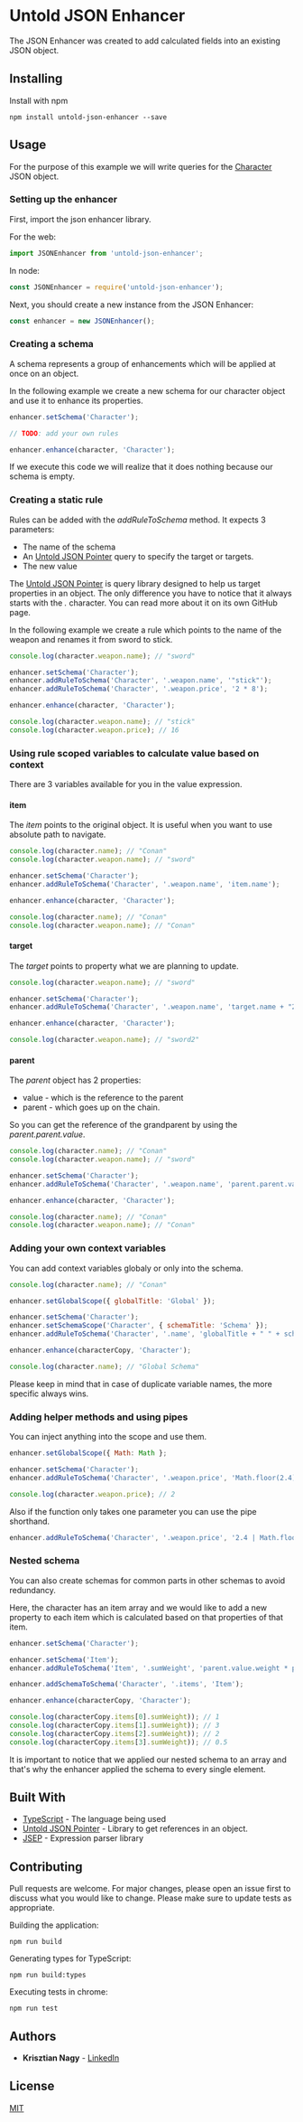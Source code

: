 # Untold JSON Enhancer

The JSON Enhancer was created to add calculated fields into an existing JSON object.

## Installing

Install with npm

```
npm install untold-json-enhancer --save
```

## Usage

For the purpose of this example we will write queries for the [Character](test/data/character.ts) JSON object.

### Setting up the enhancer

First, import the json enhancer library.

For the web:

```javascript
import JSONEnhancer from 'untold-json-enhancer';
```

In node:

```javascript
const JSONEnhancer = require('untold-json-enhancer');
```

Next, you should create a new instance from the JSON Enhancer:

```javascript
const enhancer = new JSONEnhancer();
```

### Creating a schema

A schema represents a group of enhancements which will be applied at once on an object.

In the following example we create a new schema for our character object and use it to enhance its properties.

```javascript
enhancer.setSchema('Character');

// TODO: add your own rules

enhancer.enhance(character, 'Character');
```

If we execute this code we will realize that it does nothing because our schema is empty.

### Creating a static rule

Rules can be added with the _addRuleToSchema_ method. It expects 3 parameters:

-   The name of the schema
-   An [Untold JSON Pointer](https://github.com/KrisztianNagy/UntoldJSONPointer) query to specify the target or targets.
-   The new value

The [Untold JSON Pointer](https://github.com/KrisztianNagy/UntoldJSONPointer) is query library designed to help us target properties in an object. The only
difference you have to notice that it always starts with the _._ character. You can read more about it on its own GitHub page.

In the following example we create a rule which points to the name of the weapon and renames it from sword to stick.

```javascript
console.log(character.weapon.name); // "sword"

enhancer.setSchema('Character');
enhancer.addRuleToSchema('Character', '.weapon.name', '"stick"');
enhancer.addRuleToSchema('Character', '.weapon.price', '2 * 8');

enhancer.enhance(character, 'Character');

console.log(character.weapon.name); // "stick"
console.log(character.weapon.price); // 16
```

### Using rule scoped variables to calculate value based on context

There are 3 variables available for you in the value expression.

#### item

The _item_ points to the original object. It is useful when you want to use absolute path to navigate.

```javascript
console.log(character.name); // "Conan"
console.log(character.weapon.name); // "sword"

enhancer.setSchema('Character');
enhancer.addRuleToSchema('Character', '.weapon.name', 'item.name');

enhancer.enhance(character, 'Character');

console.log(character.name); // "Conan"
console.log(character.weapon.name); // "Conan"
```

#### target

The _target_ points to property what we are planning to update.

```javascript
console.log(character.weapon.name); // "sword"

enhancer.setSchema('Character');
enhancer.addRuleToSchema('Character', '.weapon.name', 'target.name + "2"');

enhancer.enhance(character, 'Character');

console.log(character.weapon.name); // "sword2"
```

#### parent

The _parent_ object has 2 properties:

-   value - which is the reference to the parent
-   parent - which goes up on the chain.

So you can get the reference of the grandparent by using the _parent.parent.value_.

```javascript
console.log(character.name); // "Conan"
console.log(character.weapon.name); // "sword"

enhancer.setSchema('Character');
enhancer.addRuleToSchema('Character', '.weapon.name', 'parent.parent.value.name');

enhancer.enhance(character, 'Character');

console.log(character.name); // "Conan"
console.log(character.weapon.name); // "Conan"
```

### Adding your own context variables

You can add context variables globaly or only into the schema.

```javascript
console.log(character.name); // "Conan"

enhancer.setGlobalScope({ globalTitle: 'Global' });

enhancer.setSchema('Character');
enhancer.setSchemaScope('Character', { schemaTitle: 'Schema' });
enhancer.addRuleToSchema('Character', '.name', 'globalTitle + " " + schemaTitle');

enhancer.enhance(characterCopy, 'Character');

console.log(character.name); // "Global Schema"
```

Please keep in mind that in case of duplicate variable names, the more specific always wins.

### Adding helper methods and using pipes

You can inject anything into the scope and use them.

```javascript
enhancer.setGlobalScope({ Math: Math };

enhancer.setSchema('Character');
enhancer.addRuleToSchema('Character', '.weapon.price', 'Math.floor(2.4)');

console.log(character.weapon.price); // 2
```

Also if the function only takes one parameter you can use the pipe shorthand.

```javascript
enhancer.addRuleToSchema('Character', '.weapon.price', '2.4 | Math.floor');
```

### Nested schema

You can also create schemas for common parts in other schemas to avoid redundancy.

Here, the character has an item array and we would like to add a new property to each item which is calculated based on that properties of that item.

```javascript
enhancer.setSchema('Character');

enhancer.setSchema('Item');
enhancer.addRuleToSchema('Item', '.sumWeight', 'parent.value.weight * parent.value.quantity');

enhancer.addSchemaToSchema('Character', '.items', 'Item');

enhancer.enhance(characterCopy, 'Character');

console.log(characterCopy.items[0].sumWeight)); // 1
console.log(characterCopy.items[1].sumWeight)); // 3
console.log(characterCopy.items[2].sumWeight)); // 2
console.log(characterCopy.items[3].sumWeight)); // 0.5
```

It is important to notice that we applied our nested schema to an array and that's why the enhancer applied the schema to every single element.

## Built With

-   [TypeScript](https://www.typescriptlang.org/) - The language being used
-   [Untold JSON Pointer](https://github.com/KrisztianNagy/UntoldJSONPointer) - Library to get references in an object.
-   [JSEP](https://github.com/soney/jsep) - Expression parser library

## Contributing

Pull requests are welcome. For major changes, please open an issue first to discuss what you would like to change. Please make sure to update tests as
appropriate.

Building the application:

```
npm run build
```

Generating types for TypeScript:

```
npm run build:types
```

Executing tests in chrome:

```
npm run test
```

## Authors

-   **Krisztian Nagy** - [LinkedIn](https://www.linkedin.com/in/krisztian-nagy-1523a231/)

## License

[MIT](https://choosealicense.com/licenses/mit/)
